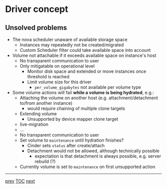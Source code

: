 # Driver concept

## Unsolved problems

* The nova scheduler unaware of available storage space
  * Instances may repeatedly not be created/migrated
  * Custom Scheduler filter could take available space into account
* Volume not attachable if it exceeds available space on instance's host
  * No transparent communication to user
  * Only mitigatable on operational level
    * Monitor disk space and extended or move instances once threshold is reached
    * Limit volume size for this driver
      * `per_volume_gigabytes` not available per volume type
* Some volume actions will fail **while a volume is being hydrated**, e.g.:
    * Attaching the volume on another host (e.g. attachment/detachment to/from another instance)
      * would require chaining of multiple clone targets
    * Extending volume
      * Unsupported by device mapper clone target
    * live-migration
    * ...
  * No transparent communication to user
  * Set volume to `maintenance` until hydration finishes?
    * Cinder sets `status` after create/attach
    * Detachment would not be allowed, although technically possible
      * expectation is that detachment is always possible, e.g. server rebuild (?)
  * Currently volume is set to `maintenance` on first unsupported action

---

[prev](007-driver-concept-term-conn.md) [TOC](000-toc.md) [next](009-driver-concept-snap.md)
